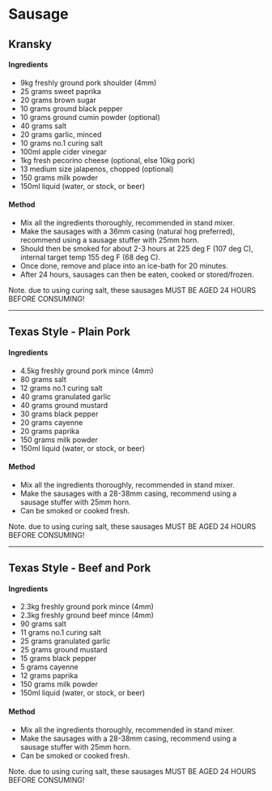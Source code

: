 # Sausage

## Kransky

#### Ingredients

* 9kg freshly ground pork shoulder (4mm)
* 25 grams sweet paprika
* 20 grams brown sugar
* 10 grams ground black pepper
* 10 grams ground cumin powder (optional)
* 40 grams salt
* 20 grams garlic, minced
* 10 grams no.1 curing salt
* 100ml apple cider vinegar
* 1kg fresh pecorino cheese (optional, else 10kg pork)
* 13 medium size jalapenos, chopped (optional)
* 150 grams milk powder
* 150ml liquid (water, or stock, or beer)


#### Method

* Mix all the ingredients thoroughly, recommended in stand mixer.
* Make the sausages with a 36mm casing (natural hog preferred), recommend using a sausage stuffer with 25mm horn.
* Should then be smoked for about 2-3 hours at 225 deg F (107 deg C), internal target temp 155 deg F (68 deg C).
* Once done, remove and place into an ice-bath for 20 minutes.
* After 24 hours, sausages can then be eaten, cooked or stored/frozen.

Note. due to using curing salt, these sausages MUST BE AGED 24 HOURS BEFORE CONSUMING!

---

## Texas Style - Plain Pork

#### Ingredients

* 4.5kg freshly ground pork mince (4mm)
* 80 grams salt
* 12 grams no.1 curing salt
* 40 grams granulated garlic
* 40 grams ground mustard
* 30 grams black pepper
* 20 grams cayenne
* 20 grams paprika
* 150 grams milk powder
* 150ml liquid (water, or stock, or beer)


#### Method

* Mix all the ingredients thoroughly, recommended in stand mixer.
* Make the sausages with a 28-38mm casing, recommend using a sausage stuffer with 25mm horn.
* Can be smoked or cooked fresh.

Note. due to using curing salt, these sausages MUST BE AGED 24 HOURS BEFORE CONSUMING!

---

## Texas Style - Beef and Pork

#### Ingredients

* 2.3kg freshly ground pork mince (4mm)
* 2.3kg freshly ground beef mince (4mm)
* 90 grams salt
* 11 grams no.1 curing salt
* 25 grams granulated garlic
* 25 grams ground mustard
* 15 grams black pepper
* 5 grams cayenne
* 12 grams paprika
* 150 grams milk powder
* 150ml liquid (water, or stock, or beer)


#### Method

* Mix all the ingredients thoroughly, recommended in stand mixer.
* Make the sausages with a 28-38mm casing, recommend using a sausage stuffer with 25mm horn.
* Can be smoked or cooked fresh.

Note. due to using curing salt, these sausages MUST BE AGED 24 HOURS BEFORE CONSUMING!
